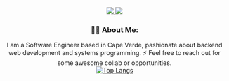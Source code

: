 <div id="badges" align="center">
  <a href="https://www.linkedin.com/in/ivaldir-batalha-a67952185/">
    <img src="https://img.shields.io/badge/LinkedIn-blue?logo=linkedin&logoColor=white&style=for-the-badge"/>
  </a>
  <a href="http://www.ivaldirbatalha.dev/">
    <img src="[https://img.shields.io/badge/LinkedIn-blue?logo=linkedin&logoColor=white&style=for-the-badge](https://img.shields.io/badge/Portfolio-             ivaldirbatalha.dev-lightgrey)"/>
  </a>
  </br>
  <img src="https://komarev.com/ghpvc/?username=ivaldir301&style=flat-square&color=blue" alt=""/>
</div>

  <div align="center">

  ### 🧗‍♀️ About Me:
  
  I am a Software Engineer based in Cape Verde, pashionate about backend web development and systems programming. 
  :zap: Feel free to reach out for some awesome collab or opportunities.</br>
  [![Top Langs](https://github-readme-stats.vercel.app/api/top-langs/?username=ivaldir301&layout=compact&theme=vision-friendly-dark)](https://github.com/anuraghazra/github-readme-stats)
   
 </div>


</div>
 
